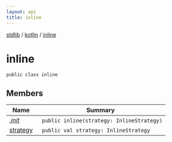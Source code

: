 ```yaml
---
layout: api
title: inline
---
```

[stdlib](../../index.html) / [kotlin](../index.html) / [inline](index.html)

# inline

```
public class inline
```
## Members
| Name | Summary |
|------|---------|
|[*.init*](_init_.html)|&nbsp;&nbsp;`public inline(strategy: InlineStrategy)`<br>|
|[strategy](strategy.html)|&nbsp;&nbsp;`public val strategy: InlineStrategy`<br>|
